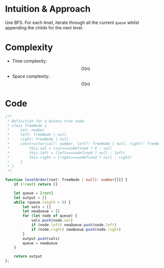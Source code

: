 # Intuition & Approach
Use BFS. For each level, iterate through all the current `queue` whilst appending the childs for the next level.

# Complexity
- Time complexity: $$O(n)$$
- Space complexity: $$O(n)$$

# Code
```ts
/**
 * Definition for a binary tree node.
 * class TreeNode {
 *     val: number
 *     left: TreeNode | null
 *     right: TreeNode | null
 *     constructor(val?: number, left?: TreeNode | null, right?: TreeNode | null) {
 *         this.val = (val===undefined ? 0 : val)
 *         this.left = (left===undefined ? null : left)
 *         this.right = (right===undefined ? null : right)
 *     }
 * }
 */

function levelOrder(root: TreeNode | null): number[][] {
    if (!root) return []

    let queue = [root]
    let output = []
    while (queue.length > 0) {
        let vals = []
        let newQueue = []
        for (let node of queue) {
            vals.push(node.val)
            if (node.left) newQueue.push(node.left)
            if (node.right) newQueue.push(node.right)
        }
        output.push(vals)
        queue = newQueue
    }

    return output
};
```